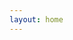 ```yaml
---
layout: home
---
```

<html lang="en">
<head>
    <meta charset="utf-8">
    <meta name="viewport" content="width=device-width, initial-scale=1.0">
    <link rel="stylesheet" href="{{ '/assets/css/custom.css' | relative_url }}">
</head>
<body>
</body>
</html>
